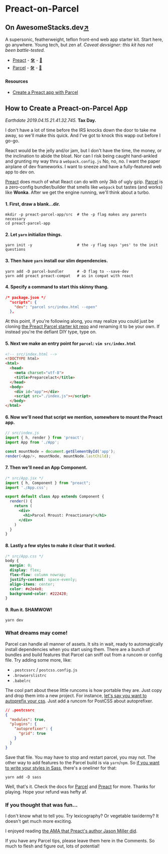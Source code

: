 # Preact-on-Parcel

## On AwesomeStacks.dev[↗](https://awesomestacks.dev/preact-on-parcel)

A supersonic, featherweight, teflon front-end web app starter kit. Start here, go anywhere. Young tech, but zen af. *Caveat devsigner: this kit has not been battle-tested.*

- [Preact](https://preactjs.com) - [🛠](https://stackshare.io/preact) - [🐙](https://github.com/developit/preact/)
- [Parcel](https://parceljs.org) - [🛠](https://stackshare.io/parcel) - [🐙](https://github.com/parcel-bundler/parcel)

#### Resources

- [Create a Preact app with Parcel](https://atmanaut.us/create-a-preact-app-with-parcel)

## How to Create a Preact-on-Parcel App

_Earthdate 2019.04.15.21.41.32.745._
**Tax Day.**

I don't have a lot of time before the IRS knocks down the door to take me away, so we'll make this quick. And I've got to knock this wapp out before I go-go.

React would be the jelly and/or jam, but I don't have the time, the money, or the inclination to abide the bloat. Nor can I risk being caught hand-ankled and grunting my way thru a `webpack.config.js` No, no, no. I want the paper airplane of dev frameworks. I want to sneeze and have a fully-featured web app to dev on.

[Preact](https://preactjs.com) does much of what React can do with only 3kb of ugly gzip. [Parcel](https://parceljs.org) is a zero-config bundler/builder that smells like `webpack` but tastes (and works) like **Wonka**. After we get the engine running, we'll think about a turbo.

#### 1. First, draw a blank...dir.

``` shell
mkdir -p preact-parcel-app/src  # the -p flag makes any parents necessary
cd preact-parcel-app
```

#### 2. Let `yarn` initialize things.

``` shell
yarn init -y                    # the -y flag says 'yes' to the init questions
```

#### 3. Then have `yarn` install our slim dependencies.

``` shell
yarn add -D parcel-bundler      # -D flag to --save-dev
yarn add preact preact-compat   # as in compat with react
```

#### 4. Specify a command to start this skinny thang.

``` json
/* package.json */
  "scripts": {
    "dev": "parcel src/index.html --open"
  },
```

At this point, if you're following along, you may realize you could just be cloning [the Preact Parcel starter kit repo](https://github.com/krry/preact-on-parcel) and renaming it to be your own. If instead you're the defiant DIY type, type on.

#### 5. Next we make an entry point for `parcel`: `vim src/index.html`

``` html
<!-- src/index.html -->
<!DOCTYPE html>
<html>
  <head>
    <meta charset="utf-8">
    <title>Preparcelact</title>
  </head>
  <body>
    <div id="app"></div>
    <script src="./index.js"></script>
  </body>
</html>
```

#### 6. Now we'll need that script we mention, somewhere to mount the Preact app.

``` js
// src/index.js
import { h, render } from 'preact';
import App from './App';

const mountNode = document.getElementById('app');
render(<App/>, mountNode, mountNode.lastChild);
```

#### 7. Then we'll need an App Component.

``` jsx
/* src/App.jsx */
import { h, Component } from "preact";
import './App.css';

export default class App extends Component {
  render() {
    return (
      <div>
        <h1>Parcel Mroust: Preactionary!</h1>
      </div>
    )
  }
}
```

#### 8. Lastly a few styles to make it clear that it worked.

``` css
/* src/App.css */
body {
  margin: 0;
  display: flex;
  flex-flow: column nowrap;
  justify-content: space-evenly;
  align-items: center;
  color: #e2e4e8;
  background-color: #222428;
}
```

#### 9. Run it. SHAMWOW!
``` shell
yarn dev
```


### What dreams may come!

Parcel can handle all manner of assets. It sits in wait, ready to automagically install dependencies when you start using them. There are a bunch of bundles and build features that Parcel can sniff out from a runcom or config file. Try adding some more, like:

* `.postcssrc` / `postcss.config.js`
* `.browserslistrc`
* `.babelrc`

The cool part about these little runcoms is how portable they are. Just copy and drop them into a new project. For instance, [let's say you want to autoprefix your css](https://parceljs.org/css.html). Just add a runcom for PostCSS about autoprefixer.

``` json
// .postcssrc
{
  "modules": true,
  "plugins": {
    "autoprefixer": {
      "grid": true
    }
  }
}
```

Save that file. You may have to stop and restart parcel, you may not. The other way to add features to the Parcel build is via `yarn`/`npm`. So [if you want to write your styles in Sass](https://parceljs.org/scss.html), there's a oneliner for that:

``` shell
yarn add -D sass
```

Well, that's it. Check the docs for [Parcel](https://parceljs.org/getting_started.html) and [Preact](https://preactjs.com/guide/getting-started) for more. Thanks for playing. Hope your refund was hefty af.

### If you thought that was fun…

I don't know what to tell you. Try lexicography? Or vegetable taxidermy? It
doesn't get much more exciting.

I enjoyed reading [the AMA that Preact's author Jason Miller did](https://jasonformat.com/preact-ama-on-sideway/).

If you have any Parcel tips, please leave them here in the Comments. So much to flesh and figure out, lots of potential!
